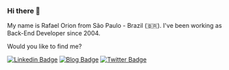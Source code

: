 ### Hi there 👋

My name is Rafael Orion from São Paulo - Brazil (🇧🇷). I've been working as Back-End Developer since 2004.

Would you like to find me?

[![Linkedin Badge](https://img.shields.io/badge/-LinkedIn-blue?style=flat-square&logo=Linkedin&logoColor=white&link=https://www.linkedin.com/in/rafaelorion)](https://www.linkedin.com/in/rafaelorion)
[![Blog Badge](https://img.shields.io/badge/Blog-rafaelorion.github.io-black)](http://rafaelorion.github.io)
[![Twitter Badge](https://img.shields.io/badge/-Twitter-1ca0f1?style=flat-square&labelColor=1ca0f1&logo=twitter&logoColor=white&link=https://twitter.com/rafaelorion)](https://twitter.com/rafaelorion)
